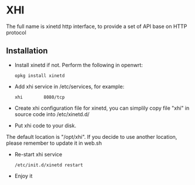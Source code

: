 XHI
===

The full name is xinetd http interface, to provide a set of API base on HTTP protocol

Installation
---
* Install xinetd if not. Perform the following in openwrt:

    `opkg install xinetd`
    
* Add xhi service in /etc/services, for example:

    `xhi        8080/tcp`

* Create xhi configuration file for xinetd, you can simplily copy file "xhi" in source code into /etc/xinetd.d/
* Put xhi code to your disk. 

The default location is "/opt/xhi". If you decide to use another location, please remember to update it in web.sh

* Re-start xhi service

    `/etc/init.d/xinetd restart`
* Enjoy it

